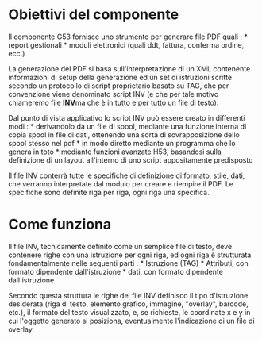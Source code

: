 # Obiettivi del componente
Il componente G53 fornisce uno strumento per generare file PDF quali : 
 \* report gestionali
 \* moduli elettronici (quali ddt, fattura, conferma ordine, ecc.)

La generazione del PDF si basa sull'interpretazione di un XML contenente informazioni di setup della generazione ed un set di istruzioni scritte secondo un protocollo di script proprietario basato su TAG, che per convenzione viene denominato script INV (e che per tale motivo chiameremo file **INV**ma che è in tutto e per tutto un file di testo).

Dal punto di vista applicativo lo script INV può essere creato in differenti modi : 
 \* derivandolo da un file di spool, mediante una funzione interna di copia spool in file di dati, ottenendo una sorta di sovrapposizione dello spool stesso nel pdf
 \* in modo diretto mediante un programma che lo genera in toto
 \* mediante funzioni avanzate H53, basandosi sulla definizione di un layout all'interno di uno script appositamente predisposto

Il file INV conterrà tutte le specifiche di definizione di formato, stile, dati, che verranno interpretate dal modulo per creare e riempire il PDF. Le specifiche sono definite riga per riga, ogni riga una specifica.

# Come funziona
Il file INV, tecnicamente definito come un semplice file di testo, deve contenere righe con una istruzione per ogni riga, ed ogni riga è strutturata fondamentalmente nelle seguenti parti : 
 \* Istruzione (TAG)
 \* Attributi, con formato dipendente dall'istruzione
 \* dati, con formato dipendente dall'istruzione

Secondo questa struttura le righe del file INV definisco il tipo d'istruzione desiderata (riga di testo, elemento grafico, immagine, "overlay", barcode, etc.), il formato del testo visualizzato, e, se richieste, le coordinate x e y in cui l'oggetto generato si posiziona, eventualmente l'indicazione di un file di overlay.

